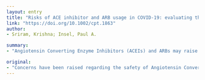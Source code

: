 ```yaml
---
layout: entry
title: "Risks of ACE inhibitor and ARB usage in COVID-19: evaluating the evidence"
link: "https://doi.org/10.1002/cpt.1863"
author:
- Sriram, Krishna; Insel, Paul A.

summary:
- "Angiotensin Converting Enzyme Inhibitors (ACEIs) and ARBs may raise expression of ACE2 receptor for SARS-CoV-2. Data from human studies overwhelmingly imply that administration of ARBs does not increase ACE2-expression in patients with COVID-19. ACEI/ARB use increases the risk of complications. Patients being treated with such medications should continue their use for approved indications."

original:
- "Concerns have been raised regarding the safety of Angiotensin Converting Enzyme Inhibitors (ACEIs) and Angiotensin Receptor Blockers (ARBs) in patients with COVID-19, based on the hypothesis that such medications may raise expression of ACE2, the receptor for SARS-CoV-2. We conducted a literature review of studies (n=12) in experimental animals and human subjects (n=12) and evaluated the evidence regarding the impact of administration of ACEIs and ARBs on ACE2 expression. We prioritized studies that assessed ACE2 protein expression data, measured directly or inferred from ACE2 activity assays. The findings in animals are inconsistent with respect to an increase in ACE2 expression in response to treatment with ACEIs or ARBs. Control/sham animals show little to no effect in the plurality of studies. Those studies that report increases in ACE2 expression tend to involve acute injury models and/or higher doses of ACEIs or ARBS than are typically administered to patients. Data from human studies overwhelmingly imply that administration of ACEIs/ARBs does not increase ACE2 expression. Available evidence, in particular, data from human studies, does not support the hypothesis that ACEI/ARB use increases ACE2 expression and the risk of complications from COVID-19. We conclude that patients being treated with ACEIs and ARBs should continue their use for approved indications."
---
```



